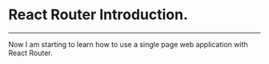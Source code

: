 # React Router Introduction.

---

Now I am starting to learn how to use a single page web application with React Router.
